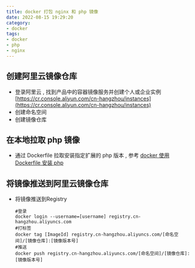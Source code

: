 ```yaml
---
title: docker 打包 nginx 和 php 镜像
date: 2022-08-15 19:29:20
category: 
- docker
tags: 
- docker
- php
- nginx
---
```


## 创建阿里云镜像仓库

- 登录阿里云 , 找到产品中的容器镜像服务并创建个人或企业实例 [https://cr.console.aliyun.com/cn-hangzhou/instances](https://cr.console.aliyun.com/cn-hangzhou/instances)
- 创建命名空间
- 创建镜像仓库

## 在本地拉取 php 镜像

- 通过 Dockerfile 拉取安装指定扩展的 php 版本 , 参考 [docker 使用 Dockerfile 安装 php](/2022/08/15/docker/php)

## 将镜像推送到阿里云镜像仓库

- 将镜像推送到Registry
  
  ```shell
  #登录
  docker login --username=[username] registry.cn-hangzhou.aliyuncs.com
  #打标签
  docker tag [ImageId] registry.cn-hangzhou.aliyuncs.com/[命名空间]/[镜像仓库]:[镜像版本号]
  #推送
  docker push registry.cn-hangzhou.aliyuncs.com/[命名空间]/[镜像仓库]:[镜像版本号]
  ```
